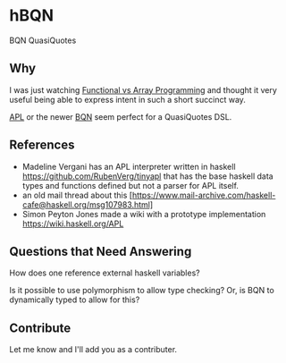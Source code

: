 # hBQN
BQN QuasiQuotes

## Why

I was just watching [Functional vs Array Programming](https://www.youtube.com/watch?v=UogkQ67d0nY) and thought it very useful being able to express intent in such a short succinct way.

[APL](https://www.gnu.org/software/apl/) or the newer [BQN](https://mlochbaum.github.io/BQN/) seem perfect for a QuasiQuotes DSL.

## References
- Madeline Vergani has an APL interpreter written in haskell https://github.com/RubenVerg/tinyapl that has the base haskell data types and functions defined but not a parser for APL itself.
- an old mail thread about this [https://www.mail-archive.com/haskell-cafe@haskell.org/msg107983.html]
- Simon Peyton Jones made a wiki with a prototype implementation https://wiki.haskell.org/APL

## Questions that Need Answering

How does one reference external haskell variables?

Is it possible to use polymorphism to allow type checking? Or, is BQN to dynamically typed to allow for this?

## Contribute

Let me know and I'll add you as a contributer.
